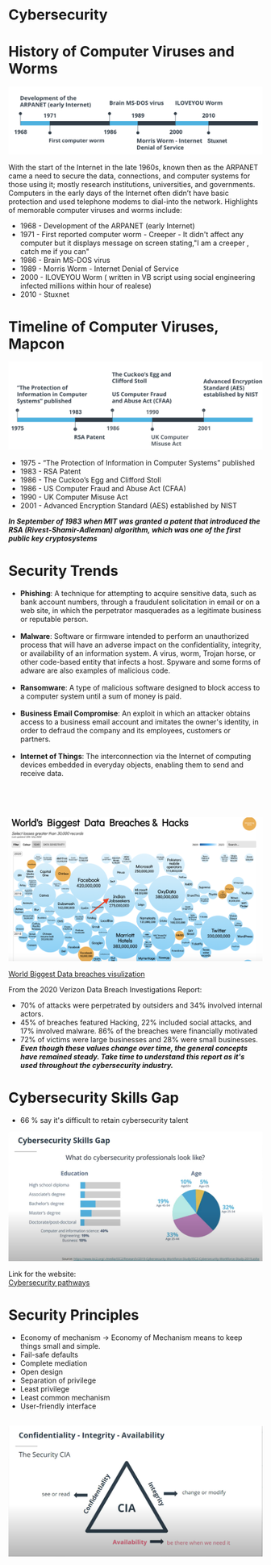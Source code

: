 # Cybersecurity

# History of Computer Viruses and Worms

![Alt text](image.png)


With the start of the Internet in the late 1960s, known then as the ARPANET came a need to secure the data, connections, and computer systems for those using it; mostly research institutions, universities, and governments. Computers in the early days of the Internet often didn’t have basic protection and used telephone modems to dial-into the network. Highlights of memorable computer viruses and worms include:

- 1968 - Development of the ARPANET (early Internet)
- 1971 - First reported computer worm - Creeper
         - It didn't affect any computer but it displays message on screen stating,"I am a creeper , catch me if you can"
- 1986 - Brain MS-DOS virus
- 1989 - Morris Worm - Internet Denial of Service
- 2000 - ILOVEYOU Worm  ( written in VB script using social engineering infected millions within hour of realese)
- 2010 - Stuxnet


# Timeline of Computer Viruses, Mapcon

![Alt text](image-1.png)

- 1975 - “The Protection of Information in Computer Systems” published
- 1983 - RSA Patent
- 1986 - The Cuckoo’s Egg and Clifford Stoll
- 1986 - US Computer Fraud and Abuse Act (CFAA)
- 1990 - UK Computer Misuse Act
- 2001 - Advanced Encryption Standard (AES) established by NIST


***In September of 1983 when MIT was granted a patent that introduced the RSA (Rivest-Shamir-Adleman) algorithm, which was one of the first public key cryptosystems***


# Security Trends

* **Phishing**: A technique for attempting to acquire sensitive data, such as bank account numbers, through a fraudulent solicitation in email or on a web site, in which the perpetrator masquerades as a legitimate business or reputable person. <br><br>
* **Malware**: Software or firmware intended to perform an unauthorized process that will have an adverse impact on the confidentiality, integrity, or availability of an information system. A virus, worm, Trojan horse, or other code-based entity that infects a host. Spyware and some forms of adware are also examples of malicious code.  <br><br>
* **Ransomware**: A type of malicious software designed to block access to a computer system until a sum of money is paid.  <br><br>
* **Business Email Compromise**: An exploit in which an attacker obtains access to a business email account and imitates the owner's identity, in order to defraud the company and its employees, customers or partners.  <br><br>
* **Internet of Things**: The interconnection via the Internet of computing devices embedded in everyday objects, enabling them to send and receive data.

<br><br><br>

![Alt text](image-2.png)

[World Biggest Data breaches visulization](https://informationisbeautiful.net/visualizations/worlds-biggest-data-breaches-hacks/)


From the 2020 Verizon Data Breach Investigations Report:

- 70% of attacks were perpetrated by outsiders and 34% involved internal actors.
- 45% of breaches featured Hacking, 22% included social attacks, and 17% involved malware. 86% of the breaches were financially motivated
- 72% of victims were large businesses and 28% were small businesses.
***Even though these values change over time, the general concepts have remained steady. Take time to understand this report as it's used throughout the cybersecurity industry.***

# Cybersecurity Skills Gap
- 66 % say it's difficult to retain cybersecurity talent

![Alt text](image-3.png)


Link for the website: <br>
[Cybersecurity pathways](https://www.cyberseek.org/pathway.html)

# Security Principles

* Economy of mechanism -> Economy of Mechanism means to keep things small and simple.
* Fail-safe defaults
* Complete mediation
* Open design
* Separation of privilege
* Least privilege
* Least common mechanism
* User-friendly interface <br> <br>

![Alt text](image-4.png)


